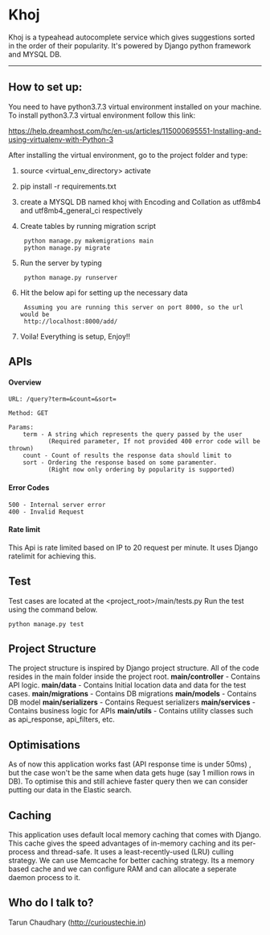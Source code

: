 # Khoj

Khoj is a typeahead autocomplete service which gives suggestions sorted in the order of their popularity. It's powered by Django python framework and MYSQL DB.

***

## How to set up:
You need to have python3.7.3 virtual environment installed on your machine.
To install python3.7.3 virtual environment follow this link:  

https://help.dreamhost.com/hc/en-us/articles/115000695551-Installing-and-using-virtualenv-with-Python-3 

After installing the virtual environment, go to the project folder and type: 
1. source <virtual_env_directory> activate
2. pip install -r requirements.txt
3. create a MYSQL DB named khoj with Encoding and Collation as utf8mb4 and utf8mb4_general_ci respectively
4. Create tables by running migration script

        python manage.py makemigrations main
        python manage.py migrate

5. Run the server by typing

        python manage.py runserver
6. Hit the below api for setting up the necessary data

        Assuming you are running this server on port 8000, so the url would be
        http://localhost:8000/add/
7. Voila! Everything is setup, Enjoy!!

## APIs

#### Overview
```
URL: /query?term=&count=&sort=

Method: GET

Params:
    term - A string which represents the query passed by the user 
           (Required parameter, If not provided 400 error code will be thrown)
    count - Count of results the response data should limit to
    sort - Ordering the response based on some paramenter. 
           (Right now only ordering by popularity is supported)
```

#### Error Codes
```
500 - Internal server error
400 - Invalid Request
```

#### Rate limit
This Api is rate limited based on IP to 20 request per minute. It uses Django ratelimit for achieving this.

## Test
Test cases are located at the <project_root>/main/tests.py
Run the test using the command below.
```
python manage.py test
```

## Project Structure
The project structure is inspired by Django project structure. All of the code resides in the main folder inside the project root.
**main/controller** - Contains API logic.
**main/data** - Contains Initial location data and data for the test cases.
**main/migrations** - Contains DB migrations
**main/models** - Contains DB model
**main/serializers** - Contains Request serializers
**main/services** - Contains business logic for APIs
**main/utils** - Contains utility classes such as api_response, api_filters, etc.

## Optimisations
As of now this application works fast (API response time is under 50ms) , but the case won't be the same when data gets huge (say 1 million rows in DB). To optimise this and still achieve faster query then we can consider putting our data in the Elastic search.

## Caching
This application uses default local memory caching that comes with Django. This cache gives the speed advantages of in-memory caching and its per-process and thread-safe. It uses a least-recently-used (LRU) culling strategy.
We can use Memcache for better caching strategy. Its a memory based cache and we can configure RAM and can allocate a seperate daemon process to it.

## Who do I talk to? 
Tarun Chaudhary (http://curioustechie.in)



